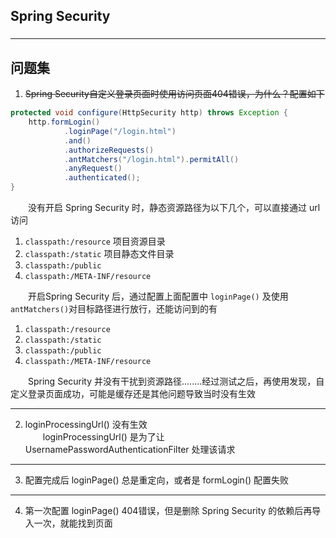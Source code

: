 ## Spring Security

###  

***

## 问题集
1. ~~Spring Security自定义登录页面时使用访问页面404错误，为什么？配置如下~~
```java
protected void configure(HttpSecurity http) throws Exception {
    http.formLogin()
            .loginPage("/login.html")
            .and()
            .authorizeRequests()
            .antMatchers("/login.html").permitAll()
            .anyRequest()
            .authenticated();
}
```
&emsp;&emsp;没有开启 Spring Security 时，静态资源路径为以下几个，可以直接通过 url 访问 
1. `classpath:/resource` 项目资源目录
2. `classpath:/static` 项目静态文件目录
3. `classpath:/public`  
4. `classpath:/META-INF/resource`  

&emsp;&emsp;开启Spring Security 后，通过配置上面配置中 `loginPage()` 及使用`antMatchers()`对目标路径进行放行，还能访问到的有  
1. `classpath:/resource`
2. `classpath:/static`
3. `classpath:/public`  
4. `classpath:/META-INF/resource`  

&emsp;&emsp;Spring Security 并没有干扰到资源路径........经过测试之后，再使用发现，自定义登录页面成功，可能是缓存还是其他问题导致当时没有生效

***
2. loginProcessingUrl() 没有生效  
&emsp;&emsp;loginProcessingUrl() 是为了让 UsernamePasswordAuthenticationFilter 处理该请求  
  
***
3. 配置完成后 loginPage() 总是重定向，或者是 formLogin() 配置失败


***
4. 第一次配置 loginPage() 404错误，但是删除 Spring Security 的依赖后再导入一次，就能找到页面
